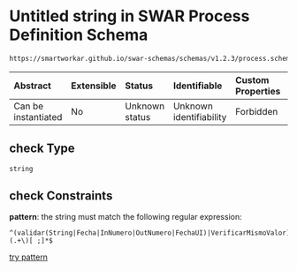 # Untitled string in SWAR Process Definition Schema

```txt
https://smartworkar.github.io/swar-schemas/schemas/v1.2.3/process.schema.json#/properties/activities/patternProperties/^[A-Za-z0-9_]+$/properties/instructions/patternProperties/^[A-Za-z0-9_]+$/properties/implementation/oneOf/5/properties/fields/patternProperties/^[a-zA-Z_][a-zA-Z0-9_]*$/properties/check
```



| Abstract            | Extensible | Status         | Identifiable            | Custom Properties | Additional Properties | Access Restrictions | Defined In                                                                 |
| :------------------ | :--------- | :------------- | :---------------------- | :---------------- | :-------------------- | :------------------ | :------------------------------------------------------------------------- |
| Can be instantiated | No         | Unknown status | Unknown identifiability | Forbidden         | Allowed               | none                | [process.schema.json\*](../out/process.schema.json "open original schema") |

## check Type

`string`

## check Constraints

**pattern**: the string must match the following regular expression:&#x20;

```regexp
^(validar(String|Fecha|InNumero|OutNumero|FechaUI)|VerificarMismoValor)\(.+\)[ ;]*$
```

[try pattern](https://regexr.com/?expression=%5E\(validar\(String%7CFecha%7CInNumero%7COutNumero%7CFechaUI\)%7CVerificarMismoValor\)%5C\(.%2B%5C\)%5B%20%3B%5D*%24 "try regular expression with regexr.com")

